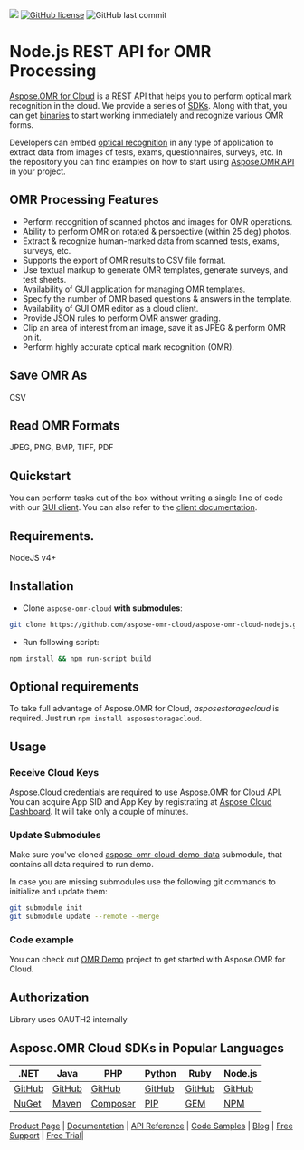 ![](https://img.shields.io/badge/api-v3.0-lightgrey) [![GitHub license](https://img.shields.io/github/license/aspose-omr-cloud/aspose-omr-cloud-nodejs)](LICENSE) ![GitHub last commit](https://img.shields.io/github/last-commit/Aspose-omr-Cloud/aspose-omr-cloud-nodejs)

# Node.js REST API for OMR Processing
[Aspose.OMR for Cloud](https://products.aspose.cloud/omr/) is a REST API that helps you to perform optical mark recognition in the cloud. We provide a series of [SDKs](https://github.com/aspose-omr-cloud). Along with that, you can get [binaries](https://github.com/aspose-omr-cloud/aspose-omr-cloud-dotnet/releases) to start working immediately and recognize various OMR forms.

Developers can embed [optical recognition](https://en.wikipedia.org/wiki/Optical_mark_recognition) in any type of application to extract data from images of tests, exams, questionnaires, surveys, etc. In the repository you can find examples on how to start using [Aspose.OMR API](https://docs.aspose.cloud/omr/omr-api-specification/) in your project.

## OMR Processing Features

- Perform recognition of scanned photos and images for OMR operations.
- Ability to perform OMR on rotated & perspective (within 25 deg) photos.
- Extract & recognize human-marked data from scanned tests, exams, surveys, etc.
- Supports the export of OMR results to CSV file format.
- Use textual markup to generate OMR templates, generate surveys, and test sheets.
- Availability of GUI application for managing OMR templates.
- Specify the number of OMR based questions & answers in the template.
- Availability of GUI OMR editor as a cloud client.
- Provide JSON rules to perform OMR answer grading.
- Clip an area of interest from an image, save it as JPEG & perform OMR on it.
- Perform highly accurate optical mark recognition (OMR).

## Save OMR As
CSV

## Read OMR Formats
JPEG, PNG, BMP, TIFF, PDF

## Quickstart

You can perform tasks out of the box without writing a single line of code with our [GUI client](https://github.com/aspose-omr-cloud/aspose-omr-cloud-dotnet/releases). You can also refer to the [client documentation](https://docs.aspose.cloud/omr/creating-omr-template-and-extracting-data/).

## Requirements.

NodeJS v4+

## Installation


- Clone `aspose-omr-cloud` **with submodules**:
```sh
git clone https://github.com/aspose-omr-cloud/aspose-omr-cloud-nodejs.git --recurse-submodules
```

- Run following script:

```sh
npm install && npm run-script build
```
## Optional requirements

To take full advantage of Aspose.OMR for Cloud, _asposestoragecloud_ is required. Just run `npm install asposestoragecloud`.

## Usage
### Receive Cloud Keys
Aspose.Cloud credentials are required to use Aspose.OMR for Cloud API. You can acquire App SID and App Key by registrating at [Aspose Cloud Dashboard](https://dashboard.aspose.cloud). It will take only a couple of minutes.

### Update Submodules
Make sure you've cloned [aspose-omr-cloud-demo-data](https://github.com/aspose-omr-cloud/aspose-omr-cloud-demo-data) submodule, that contains all data required to run demo.

In case you are missing submodules use the following git commands to initialize and update them:

```sh
git submodule init
git submodule update --remote --merge
```

### Code example
You can check out [OMR Demo](demo) project to get started with Aspose.OMR for Cloud.

## Authorization

Library uses OAUTH2 internally

## Aspose.OMR Cloud SDKs in Popular Languages

| .NET | Java | PHP | Python | Ruby | Node.js |
|---|---|---|---|---|---|
| [GitHub](https://github.com/aspose-omr-cloud/aspose-omr-cloud-dotnet) | [GitHub](https://github.com/aspose-omr-cloud/aspose-omr-cloud-java) | [GitHub](https://github.com/aspose-omr-cloud/aspose-omr-cloud-php) | [GitHub](https://github.com/aspose-omr-cloud/aspose-omr-cloud-python) | [GitHub](https://github.com/aspose-omr-cloud/aspose-omr-cloud-ruby)  | [GitHub](https://github.com/aspose-omr-cloud/aspose-omr-cloud-node) |
| [NuGet](https://www.nuget.org/packages/Aspose.omr-Cloud/) | [Maven](https://repository.aspose.cloud/webapp/#/artifacts/browse/tree/General/repo/com/aspose/aspose-omr-cloud) | [Composer](https://packagist.org/packages/aspose/aspose-omr-cloud) | [PIP](https://pypi.org/project/aspose.omr-cloud/) | [GEM](https://rubygems.org/gems/aspose_omr_cloud)  | [NPM](https://www.npmjs.com/package/aspose-omr-cloud) |

[Product Page](https://products.aspose.cloud/omr/nodejs) | [Documentation](https://docs.aspose.cloud/display/omrcloud/Home) | [API Reference](https://apireference.aspose.cloud/omr/) | [Code Samples](https://github.com/aspose-omr-cloud/aspose-omr-cloud-nodejs) | [Blog](https://blog.aspose.cloud/category/omr/) | [Free Support](https://forum.aspose.cloud/c/omr) | [Free Trial](https://dashboard.aspose.cloud/#/apps)|
